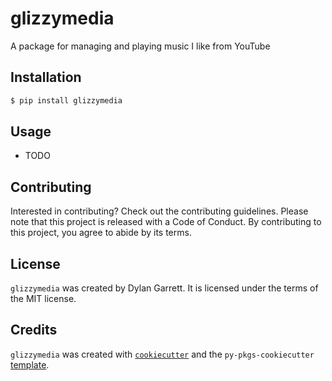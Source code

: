 # glizzymedia

A package for managing and playing music I like from YouTube

## Installation

```bash
$ pip install glizzymedia
```

## Usage

- TODO

## Contributing

Interested in contributing? Check out the contributing guidelines. Please note that this project is released with a Code of Conduct. By contributing to this project, you agree to abide by its terms.

## License

`glizzymedia` was created by Dylan Garrett. It is licensed under the terms of the MIT license.

## Credits

`glizzymedia` was created with [`cookiecutter`](https://cookiecutter.readthedocs.io/en/latest/) and the `py-pkgs-cookiecutter` [template](https://github.com/py-pkgs/py-pkgs-cookiecutter).
